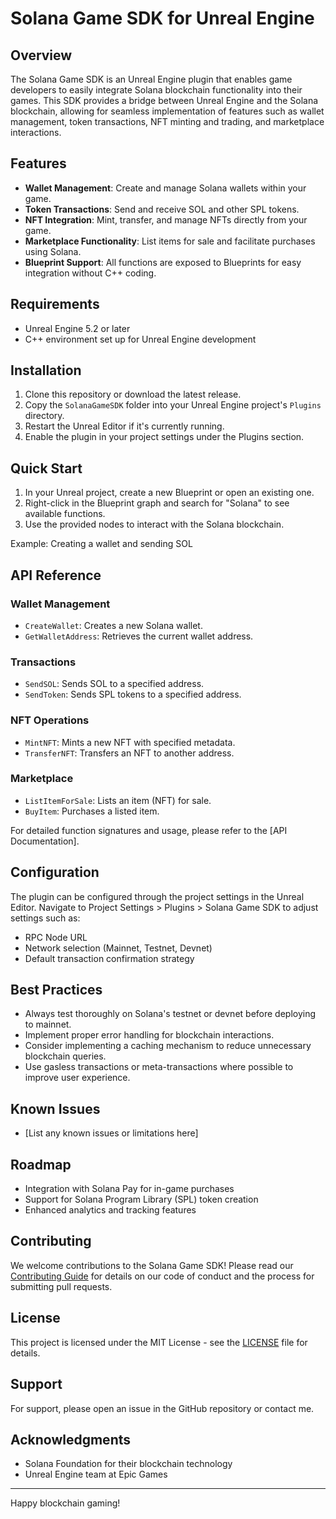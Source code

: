 # Solana Game SDK for Unreal Engine

## Overview

The Solana Game SDK is an Unreal Engine plugin that enables game developers to easily integrate Solana blockchain functionality into their games. This SDK provides a bridge between Unreal Engine and the Solana blockchain, allowing for seamless implementation of features such as wallet management, token transactions, NFT minting and trading, and marketplace interactions.

## Features

- **Wallet Management**: Create and manage Solana wallets within your game.
- **Token Transactions**: Send and receive SOL and other SPL tokens.
- **NFT Integration**: Mint, transfer, and manage NFTs directly from your game.
- **Marketplace Functionality**: List items for sale and facilitate purchases using Solana.
- **Blueprint Support**: All functions are exposed to Blueprints for easy integration without C++ coding.

## Requirements

- Unreal Engine 5.2 or later
- C++ environment set up for Unreal Engine development

## Installation

1. Clone this repository or download the latest release.
2. Copy the `SolanaGameSDK` folder into your Unreal Engine project's `Plugins` directory.
3. Restart the Unreal Editor if it's currently running.
4. Enable the plugin in your project settings under the Plugins section.

## Quick Start

1. In your Unreal project, create a new Blueprint or open an existing one.
2. Right-click in the Blueprint graph and search for "Solana" to see available functions.
3. Use the provided nodes to interact with the Solana blockchain.

Example: Creating a wallet and sending SOL

## API Reference

### Wallet Management
- `CreateWallet`: Creates a new Solana wallet.
- `GetWalletAddress`: Retrieves the current wallet address.

### Transactions
- `SendSOL`: Sends SOL to a specified address.
- `SendToken`: Sends SPL tokens to a specified address.

### NFT Operations
- `MintNFT`: Mints a new NFT with specified metadata.
- `TransferNFT`: Transfers an NFT to another address.

### Marketplace
- `ListItemForSale`: Lists an item (NFT) for sale.
- `BuyItem`: Purchases a listed item.

For detailed function signatures and usage, please refer to the [API Documentation].

## Configuration

The plugin can be configured through the project settings in the Unreal Editor. Navigate to Project Settings > Plugins > Solana Game SDK to adjust settings such as:

- RPC Node URL
- Network selection (Mainnet, Testnet, Devnet)
- Default transaction confirmation strategy

## Best Practices

- Always test thoroughly on Solana's testnet or devnet before deploying to mainnet.
- Implement proper error handling for blockchain interactions.
- Consider implementing a caching mechanism to reduce unnecessary blockchain queries.
- Use gasless transactions or meta-transactions where possible to improve user experience.

## Known Issues

- [List any known issues or limitations here]

## Roadmap

- Integration with Solana Pay for in-game purchases
- Support for Solana Program Library (SPL) token creation
- Enhanced analytics and tracking features

## Contributing


We welcome contributions to the Solana Game SDK! Please read our [Contributing Guide](CONTRIBUTING.md) for details on our code of conduct and the process for submitting pull requests.

## License

This project is licensed under the MIT License - see the [LICENSE](LICENSE) file for details.

## Support

For support, please open an issue in the GitHub repository or contact me.

## Acknowledgments

- Solana Foundation for their blockchain technology
- Unreal Engine team at Epic Games

---

Happy blockchain gaming! 

